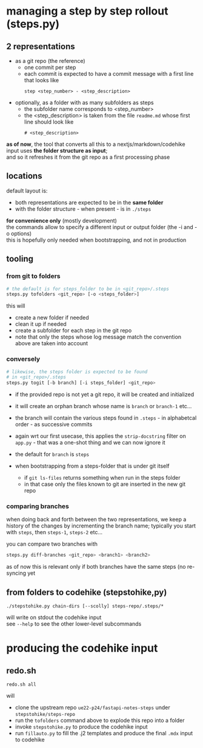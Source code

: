 # managing a step by step rollout (steps.py)

## 2 representations

- as a git repo (the reference)
  - one commit per step
  - each commit is expected to have a commit message with a first line that looks like
    ```text
    step <step_number> - <step_description>
    ```
- optionally, as a folder with as many subfolders as steps
  - the subfolder name corresponds to <step_number>
  - the <step_description> is taken from the file `readme.md` whose first line should look like
    ```text
    # <step_description>
    ```

**as of now**, the tool that converts all this to a nextjs/markdown/codehike input uses **the folder structure as input**;  
and so it refreshes it from the git repo as a first processing phase

## locations

default layout is:

- both representations are expected to be in the **same folder**
- with the folder structure - when present - is in `./steps`

**for convenience only** (mostly development)  
the commands allow to specify a different input or output folder (the -i and -o options)  
this is hopefully only needed when bootstrapping, and not in production

## tooling

### from git to folders

```bash
# the default is for steps_folder to be in <git_repo>/.steps
steps.py tofolders <git_repo> [-o <steps_folder>]
```

this will
- create a new folder if needed
- clean it up if needed
- create a subfolder for each step in the git repo
- note that only the steps whose log message match the convention above are taken into account

### conversely

```bash
# likewise, the steps folder is expected to be found
# in <git_repo>/.steps
steps.py togit [-b branch] [-i steps_folder] <git_repo>
```

- if the provided repo is not yet a git repo, it will be created and initialized
- it will create an orphan branch whose name is `branch` or `branch-1` etc...  
- the branch will contain the various steps found in `.steps` - in alphabetcal
  order - as successive commits
- again wrt our first usecase, this applies the `strip-docstring` filter on
  `app.py` - that was a one-shot thing and we can now ignore it
- the default for `branch` is `steps`

- when bootstrapping from a steps-folder that is under git itself
  - if `git ls-files` returns something when run in the steps folder
  - in that case only the files known to git are inserted in the new git repo

### comparing branches

when doing back and forth between the two representations, we keep a history of
the changes by incrementing the branch name; typically you start with `steps`,
then `steps-1`, `steps-2` etc...

you can compare two branches with

```bash
steps.py diff-branches <git_repo> <branch1> <branch2>
```

as of now this is relevant only if both branches have the same steps (no
re-syncing yet

## from folders to codehike (stepstohike,py)

```
./stepstohike.py chain-dirs [--scolly] steps-repo/.steps/*
```

will write on stdout the codehike input  
see `--help` to see the other lower-level subcommands

# producing the codehike input

## redo.sh

```
redo.sh all
```

will
- clone the upstream repo `ue22-p24/fastapi-notes-steps` under `stepstohike/steps-repo`
- run the `tofolders` command above to explode this repo into a folder
- invoke `stepstohike.py` to produce the codehike input
- run `fillauto.py` to fill the .j2 templates and produce the final `.mdx` input to codehike
